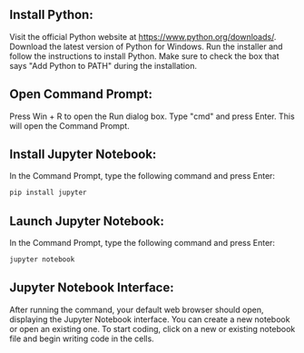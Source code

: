 

## Install Python:

Visit the official Python website at https://www.python.org/downloads/.
Download the latest version of Python for Windows.
Run the installer and follow the instructions to install Python. Make sure to check the box that says "Add Python to PATH" during the installation.

## Open Command Prompt:

Press Win + R to open the Run dialog box.
Type "cmd" and press Enter. This will open the Command Prompt.


## Install Jupyter Notebook:

In the Command Prompt, type the following command and press Enter:
```bash
pip install jupyter
```

## Launch Jupyter Notebook:

In the Command Prompt, type the following command and press Enter:
```bash
jupyter notebook
```

## Jupyter Notebook Interface:

After running the command, your default web browser should open, displaying the Jupyter Notebook interface.
You can create a new notebook or open an existing one.
To start coding, click on a new or existing notebook file and begin writing code in the cells.



